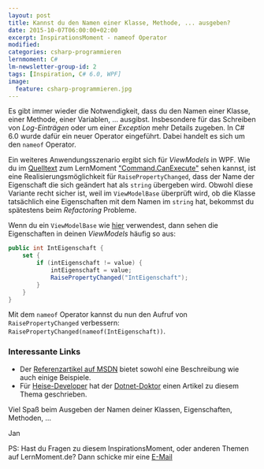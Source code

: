 ```yaml
---
layout: post
title: Kannst du den Namen einer Klasse, Methode, ... ausgeben?
date: 2015-10-07T06:00:00+02:00
excerpt: InspirationsMoment - nameof Operator
modified:
categories: csharp-programmieren
lernmoment: C#
lm-newsletter-group-id: 2
tags: [Inspiration, C# 6.0, WPF]
image:
  feature: csharp-programmieren.jpg
---
```



Es gibt immer wieder die Notwendigkeit, dass du den Namen einer Klasse, einer Methode, einer Variablen, ... ausgibst. Insbesondere für das Schreiben von *Log-Einträgen* oder um einer *Exception* mehr Details zugeben. In C# 6.0 wurde dafür ein neuer Operator eingeführt. Dabei handelt es sich um den `nameof` Operator.

Ein weiteres Anwendungsszenario ergibt sich für *ViewModels* in WPF. Wie du im [Quelltext](https://github.com/LernMoment/csharp/blob/master/CommandCanExecute/CommandCanExecute/ViewModelBase.cs) zum LernMoment ["Command.CanExecute"](/csharp-programmieren/command-canexecute/) sehen kannst, ist eine Realisierungsmöglichkeit für `RaisePropertyChanged`, dass der Name der Eigenschaft die sich geändert hat als `string` übergeben wird. Obwohl diese Variante recht sicher ist, weil im `ViewModelBase` überprüft wird, ob die Klasse tatsächlich eine Eigenschaften mit dem Namen im `string` hat, bekommst du spätestens beim *Refactoring* Probleme.

Wenn du ein `ViewModelBase` wie [hier](https://github.com/LernMoment/csharp/blob/master/CommandCanExecute/CommandCanExecute/ViewModelBase.cs) verwendest, dann sehen die Eigenschaften in deinen *ViewModels* häufig so aus:

```cs
public int IntEigenschaft {
	set {
		if (intEigenschaft != value) {
			intEigenschaft = value;
			RaisePropertyChanged("IntEigenschaft");
		}
	}
}
```

Mit dem `nameof` Operator kannst du nun den Aufruf von `RaisePropertyChanged` verbessern: `RaisePropertyChanged(nameof(IntEigenschaft))`.

### Interessante Links 

-	Der [Referenzartikel auf MSDN](https://msdn.microsoft.com/de-de/library/dn986596.aspx) bietet sowohl eine Beschreibung wie auch einige Beispiele.
-	Für [Heise-Developer](http://www.heise.de/developer/artikel/nameof-Operator-in-C-6-0-2391981.html) hat der [Dotnet-Doktor](http://www.heise.de/developer/developer_redakteur_403109.html) einen Artikel zu diesem Thema geschrieben.

Viel Spaß beim Ausgeben der Namen deiner Klassen, Eigenschaften, Methoden, ...

Jan


PS: Hast du Fragen zu diesem InspirationsMoment, oder anderen Themen auf LernMoment.de? Dann schicke mir eine [E-Mail](mailto:jan@lernmoment.de)
